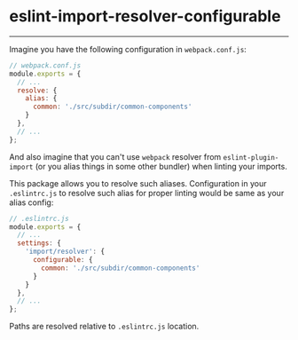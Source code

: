 # **eslint-import-resolver-configurable**

---

Imagine you have the following configuration in `webpack.conf.js`:

```javascript
// webpack.conf.js
module.exports = {
  // ...
  resolve: {
    alias: {
      common: './src/subdir/common-components'
    }
  },
  // ...
};
```

And also imagine that you can't use `webpack` resolver from `eslint-plugin-import` (or you alias things in some other bundler) when linting your imports.

This package allows you to resolve such aliases. Configuration in your `.eslintrc.js` to resolve such alias for proper linting would be same as your alias config:

```javascript
// .eslintrc.js
module.exports = {
  // ...
  settings: {
    'import/resolver': {
      configurable: {
        common: './src/subdir/common-components'
      }
    }
  },
  // ...
};
```

Paths are resolved relative to `.eslintrc.js` location.
